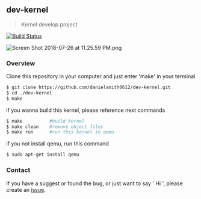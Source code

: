 ## dev-kernel
> Kernel develop project

[![Build Status](https://travis-ci.org/danielsmith0612/dev-kernel.svg?branch=master)](https://travis-ci.org/danielsmith0612/dev-kernel)

<img src="https://i.imgur.com/V34K8CJ.png" title="Screen Shot 2018-07-26 at 11.25.59 PM.png"/>

### Overview
Clone this repository in your computer and just enter 'make' in your terminal
```bash
$ git clone https://github.com/danielsmith0612/dev-kernel.git
$ cd ./dev-kernel
$ make
```

if you wanna build this kernel, please reference next commands
```bash
$ make          #build kernel
$ make clean    #remove object files
$ make run      #run this kernel in qemu
```

if you not install qemu, run this command
```bash
$ sudo apt-get install qemu
```

### Contact
If you have a suggest or found the bug, or just want to say ' Hi ', please create an [issue](https://github.com/danielsmith0612/dev-kernel/issues).